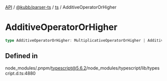 [API](../../../../../packages.md) / [@kubb/parser-ts](../../../index.md) / [ts](../index.md) / AdditiveOperatorOrHigher

# AdditiveOperatorOrHigher

```ts
type AdditiveOperatorOrHigher: MultiplicativeOperatorOrHigher | AdditiveOperator;
```

## Defined in

node\_modules/.pnpm/typescript@5.6.2/node\_modules/typescript/lib/typescript.d.ts:4880
